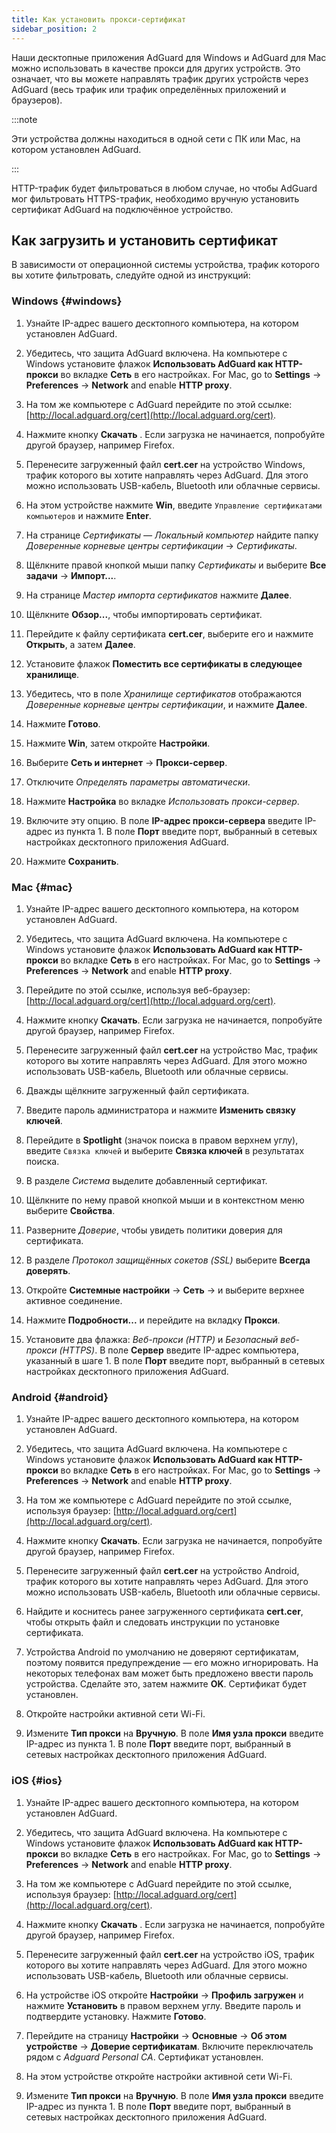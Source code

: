 ```yaml
---
title: Как установить прокси-сертификат
sidebar_position: 2
---
```


Наши десктопные приложения AdGuard для Windows и AdGuard для Mac можно использовать в качестве прокси для других устройств. Это означает, что вы можете направлять трафик других устройств через AdGuard (весь трафик или трафик определённых приложений и браузеров).

:::note

Эти устройства должны находиться в одной сети с ПК или Mac, на котором установлен AdGuard.

:::

HTTP-трафик будет фильтроваться в любом случае, но чтобы AdGuard мог фильтровать HTTPS-трафик, необходимо вручную установить сертификат AdGuard на подключённое устройство.

## Как загрузить и установить сертификат

В зависимости от операционной системы устройства, трафик которого вы хотите фильтровать, следуйте одной из инструкций:

### Windows {#windows}

1. Узнайте IP-адрес вашего десктопного компьютера, на котором установлен AdGuard.

1. Убедитесь, что защита AdGuard включена. На компьютере с Windows установите флажок **Использовать AdGuard как HTTP-прокси** во вкладке **Сеть** в его настройках. For Mac, go to **Settings** → **Preferences** → **Network** and enable **HTTP proxy**.

1. На том же компьютере с AdGuard перейдите по этой ссылке: [http://local.adguard.org/cert](http://local.adguard.org/cert).

1. Нажмите кнопку **Скачать** . Если загрузка не начинается, попробуйте другой браузер, например Firefox.

1. Перенесите загруженный файл **cert.cer** на устройство Windows, трафик которого вы хотите направлять через AdGuard. Для этого можно использовать USB-кабель, Bluetooth или облачные сервисы.

1. На этом устройстве нажмите **Win**, введите `Управление сертификатами компьютеров` и нажмите **Enter**.

1. На странице *Сертификаты — Локальный компьютер* найдите папку *Доверенные корневые центры сертификации* → *Сертификаты*.

1. Щёлкните правой кнопкой мыши папку *Сертификаты* и выберите **Все задачи** → **Импорт...**.

1. На странице *Мастер импорта сертификатов* нажмите **Далее**.

1. Щёлкните **Обзор...**, чтобы импортировать сертификат.

1. Перейдите к файлу сертификата **cert.cer**, выберите его и нажмите **Открыть**, а затем **Далее**.

1. Установите флажок **Поместить все сертификаты в следующее хранилище**.

1. Убедитесь, что в поле *Хранилище сертификатов* отображаются *Доверенные корневые центры сертификации*, и нажмите **Далее**.

1. Нажмите **Готово**.

1. Нажмите **Win**, затем откройте **Настройки**.

1. Выберите **Сеть и интернет** → **Прокси-сервер**.

1. Отключите *Определять параметры автоматически*.

1. Нажмите **Настройка** во вкладке *Использовать прокси-сервер*.

1. Включите эту опцию. В поле **IP-адрес прокси-сервера** введите IP-адрес из пункта 1. В поле **Порт** введите порт, выбранный в сетевых настройках десктопного приложения AdGuard.

1. Нажмите **Сохранить**.

### Mac {#mac}

1. Узнайте IP-адрес вашего десктопного компьютера, на котором установлен AdGuard.

1. Убедитесь, что защита AdGuard включена. На компьютере с Windows установите флажок **Использовать AdGuard как HTTP-прокси** во вкладке **Сеть** в его настройках. For Mac, go to **Settings** → **Preferences** → **Network** and enable **HTTP proxy**.

1. Перейдите по этой ссылке, используя веб-браузер: [http://local.adguard.org/cert](http://local.adguard.org/cert).

1. Нажмите кнопку **Скачать**. Если загрузка не начинается, попробуйте другой браузер, например Firefox.

1. Перенесите загруженный файл **cert.cer** на устройство Mac, трафик которого вы хотите направлять через AdGuard. Для этого можно использовать USB-кабель, Bluetooth или облачные сервисы.

1. Дважды щёлкните загруженный файл сертификата.

1. Введите пароль администратора и нажмите **Изменить связку ключей**.

1. Перейдите в **Spotlight** (значок поиска в правом верхнем углу), введите `Связка ключей` и выберите **Связка ключей** в результатах поиска.

1. В разделе *Система* выделите добавленный сертификат.

1. Щёлкните по нему правой кнопкой мыши и в контекстном меню выберите **Свойства**.

1. Разверните *Доверие*, чтобы увидеть политики доверия для сертификата.

1. В разделе *Протокол защищённых сокетов (SSL)* выберите **Всегда доверять**.

1. Откройте **Системные настройки** → **Сеть** → и выберите верхнее активное соединение.

1. Нажмите **Подробности...** и перейдите на вкладку **Прокси**.

1. Установите два флажка: *Веб-прокси (HTTP)* и *Безопасный веб-прокси (HTTPS)*. В поле **Сервер** введите IP-адрес компьютера, указанный в шаге 1. В поле **Порт** введите порт, выбранный в сетевых настройках десктопного приложения AdGuard.

### Android {#android}

1. Узнайте IP-адрес вашего десктопного компьютера, на котором установлен AdGuard.

1. Убедитесь, что защита AdGuard включена. На компьютере с Windows установите флажок **Использовать AdGuard как HTTP-прокси** во вкладке **Сеть** в его настройках. For Mac, go to **Settings** → **Preferences** → **Network** and enable **HTTP proxy**.

1. На том же компьютере с AdGuard перейдите по этой ссылке, используя браузер: [http://local.adguard.org/cert](http://local.adguard.org/cert).

1. Нажмите кнопку **Скачать**. Если загрузка не начинается, попробуйте другой браузер, например Firefox.

1. Перенесите загруженный файл **cert.cer** на устройство Android, трафик которого вы хотите направлять через AdGuard. Для этого можно использовать USB-кабель, Bluetooth или облачные сервисы.

1. Найдите и коснитесь ранее загруженного сертификата **cert.cer**, чтобы открыть файл и следовать инструкции по установке сертификата.

1. Устройства Android по умолчанию не доверяют сертификатам, поэтому появится предупреждение — его можно игнорировать. На некоторых телефонах вам может быть предложено ввести пароль устройства. Сделайте это, затем нажмите **OK**. Сертификат будет установлен.

1. Откройте настройки активной сети Wi-Fi.

1. Измените **Тип прокси** на **Вручную**. В поле **Имя узла прокси** введите IP-адрес из пункта 1. В поле **Порт** введите порт, выбранный в сетевых настройках десктопного приложения AdGuard.

### iOS {#ios}

1. Узнайте IP-адрес вашего десктопного компьютера, на котором установлен AdGuard.

1. Убедитесь, что защита AdGuard включена. На компьютере с Windows установите флажок **Использовать AdGuard как HTTP-прокси** во вкладке **Сеть** в его настройках. For Mac, go to **Settings** → **Preferences** → **Network** and enable **HTTP proxy**.

1. На том же компьютере с AdGuard перейдите по этой ссылке, используя браузер: [http://local.adguard.org/cert](http://local.adguard.org/cert).

1. Нажмите кнопку **Скачать** . Если загрузка не начинается, попробуйте другой браузер, например Firefox.

1. Перенесите загруженный файл **cert.cer** на устройство iOS, трафик которого вы хотите направлять через AdGuard. Для этого можно использовать USB-кабель, Bluetooth или облачные сервисы.

1. На устройстве iOS откройте **Настройки** → **Профиль загружен** и нажмите **Установить** в правом верхнем углу. Введите пароль и подтвердите установку. Нажмите **Готово**.

1. Перейдите на страницу **Настройки** → **Основные** → **Об этом устройстве** → **Доверие сертификатам**. Включите переключатель рядом с *Adguard Personal CA*. Сертификат установлен.

1. На этом устройстве откройте настройки активной сети Wi-Fi.

1. Измените **Тип прокси** на **Вручную**. В поле **Имя узла прокси** введите IP-адрес из пункта 1. В поле **Порт** введите порт, выбранный в сетевых настройках десктопного приложения AdGuard.

